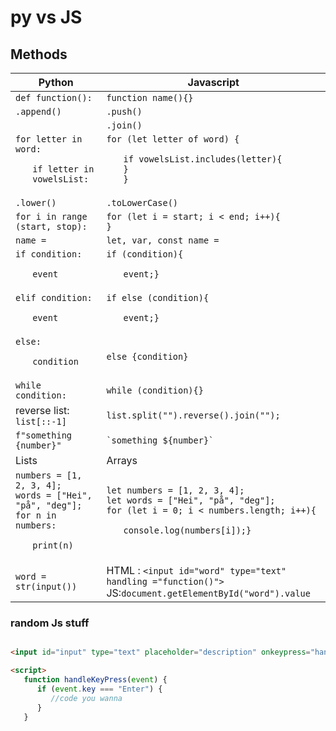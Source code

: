 # py vs JS

## Methods

|Python|Javascript|
|-|-|
|`def function():`|`function name(){}`|
|`.append()`|`.push()`|
||`.join()`|
|`for letter in word:` <br> <ul>`if letter in vowelsList:`| `for (let letter of word) {` <br> <ul>`if vowelsList.includes(letter){`<br>`}`<br>`}`|
|`.lower()`|`.toLowerCase()`|
|`for i in range (start, stop):`|`for (let i = start; i < end; i++){`<br>`}`|
|`name =`|`let, var, const name =`|
|`if condition:` <ul> `event`| `if (condition){`<ul>`event;}`|
|`elif condition:` <ul> `event`| `if else (condition){`<ul>`event;}`|
|`else:` <ul> `condition`| `else {condition}`|
|`while condition:`|`while (condition){}`|
|reverse list: <br>`list[::-1]`| `list.split("").reverse().join("");`|
|`f"something {number}"`|`` `something ${number}` ``|
|Lists|Arrays|
|`numbers = [1, 2, 3, 4];`<br>`words = ["Hei", "på", "deg"];`<br>`for n in numbers:`<ul>`print(n)`|`let numbers = [1, 2, 3, 4];`<br>`let words = ["Hei", "på", "deg"];`<br>`for (let i = 0; i < numbers.length; i++){`<ul>`console.log(numbers[i]);}`|
|`word = str(input())`|HTML : `<input id="word" type="text" handling ="function()">` <br> JS:`document.getElementById("word").value`|

### random Js stuff

``` html

<input id="input" type="text" placeholder="description" onkeypress="handleKeyPress(event)">

<script>
   function handleKeyPress(event) {
      if (event.key === "Enter") {
         //code you wanna
      }
   }
```
